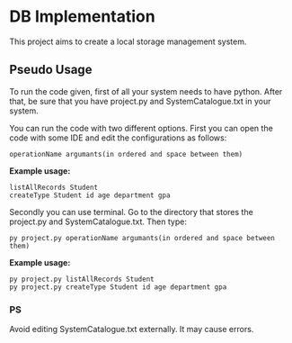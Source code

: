 # DB Implementation

This project aims to create a local storage management system.

## Pseudo Usage

To run the code given, first of all your system needs to have python. After that, be sure that you have project.py and SystemCatalogue.txt in your system.

You can run the code with two different options. First you can open the code with some IDE and edit the configurations as follows: 

```
operationName argumants(in ordered and space between them)
```

**Example usage:**
```
listAllRecords Student
createType Student id age department gpa 
```

Secondly you can use terminal. Go to the directory that stores the project.py and SystemCatalogue.txt. Then type:

```
py project.py operationName argumants(in ordered and space between them)
```

**Example usage:**
```
py project.py listAllRecords Student
py project.py createType Student id age department gpa
```

### PS
Avoid editing SystemCatalogue.txt externally. It may cause errors.